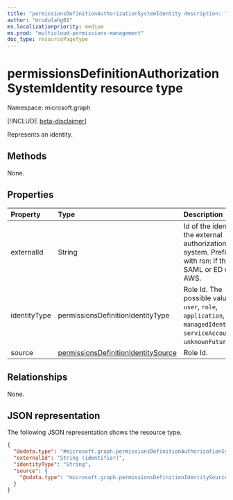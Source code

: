 ```yaml
---
title: "permissionsDefinitionAuthorizationSystemIdentity description: "Represents an identity."
author: "mrudulahg01"
ms.localizationpriority: medium
ms.prod: "multicloud-permissions-management"
doc_type: resourcePageType
---
```


# permissionsDefinitionAuthorizationSystemIdentity resource type

Namespace: microsoft.graph

[!INCLUDE [beta-disclaimer](../../includes/beta-disclaimer.md)]

Represents an identity.

## Methods
None.

## Properties
|Property|Type|Description|
|:---|:---|:---|
|externalId|String|Id of the identity in the external authorization system. Prefixed with rsn: if this is a SAML or ED user in AWS.|
|identityType|permissionsDefinitionIdentityType|Role Id. The possible values are: `user`, `role`, `application`, `managedIdentity`, `serviceAccount`, `unknownFutureValue`.|
|source|[permissionsDefinitionIdentitySource](../resources/permissionsdefinitionidentitysource.md)|Role Id.|

## Relationships
None.

## JSON representation
The following JSON representation shows the resource type.
<!-- {
  "blockType": "resource",
  "keyProperty": "externalId",
  "@odata.type": "microsoft.graph.permissionsDefinitionAuthorizationSystemIdentity",
  "openType": false
}
-->
``` json
{
  "@odata.type": "#microsoft.graph.permissionsDefinitionAuthorizationSystemIdentity",
  "externalId": "String (identifier)",
  "identityType": "String",
  "source": {
    "@odata.type": "microsoft.graph.permissionsDefinitionIdentitySource"
  }
}
```


